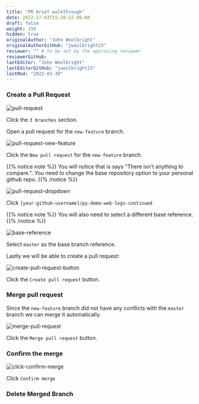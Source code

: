 ```yaml
---
title: "PR brief walkthrough"
date: 2022-17-03T15:20:12-06:00
draft: false
weight: 150
hidden: true
originalAuthor: "John Woolbright"
originalAuthorGitHub: "jwoolbright23"
reviewer: "" # to be set by the approving reviewer
reviewerGitHub:
lastEditor: "John Woolbright"
lastEditorGitHub: "jwoolbright23"
lastMod: "2022-03-30"
---
```


### Create a Pull Request

![pull-request](pictures/pull-request.png?classes=border)

Click the `3 branches` section.

Open a pull request for the `new-feature` branch.

![pull-request-new-feature](pictures/pull-request-new-feature.png?classes=border)

Click the `New pull request` for the `new-feature` branch.

{{% notice note %}}
You will notice that is says "There isn't anything to compare.". You need to change the base repository option to your personal github repo.
{{% /notice %}}

![pull-request-dropdown](pictures/pull-request-dropdown.png?classes=border)

Click `[your-github-username]/py-demo-web-logs-continued`

{{% notice note %}}
You will also need to select a different base reference. 
{{% /notice %}}

![base-reference](pictures/base-reference.png?classes=border)

Select `master` as the base branch reference.

Lastly we will be able to create a pull request:

![create-pull-request-button](pictures/create-pull-request-button.png?classes=border)

Click the `Create pull request` button.

### Merge pull request

Since the `new-feature` branch did not have any conflicts with the `master` branch we can merge it automatically.

![merge-pull-request](pictures/merge-pull-request.png?classes=border)

Click the `Merge pull request` button.

### Confirm the merge

![click-confirm-merge](pictures/click-confirm-merge.png?classes=border)

Click `Confirm merge`

### Delete Merged Branch